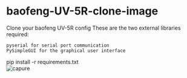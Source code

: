 # baofeng-UV-5R-clone-image
Clone your baofeng UV-5R config
These are the two external libraries required:

    pyserial for serial port communication
    PySimpleGUI for the graphical user interface

pip install -r requirements.txt    
![capure](https://github.com/user-attachments/assets/388218ed-8224-46ce-b510-d7df01c79ca3)

